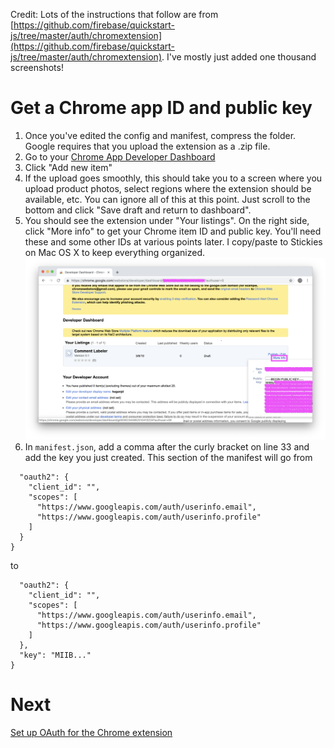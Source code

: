 Credit: Lots of the instructions that follow are from  [https://github.com/firebase/quickstart-js/tree/master/auth/chromextension](https://github.com/firebase/quickstart-js/tree/master/auth/chromextension). I've mostly just added one thousand screenshots!

# Get a Chrome app ID and public key
1. Once you've edited the config and manifest, compress the folder. Google requires that you upload the extension as a .zip file.
3. Go to your [Chrome App Developer Dashboard](https://chrome.google.com/webstore/developer/dashboard?authuser=0)
4. Click "Add new item"
5. If the upload goes smoothly, this should take you to a screen where you upload product photos, select regions where the extension should be available, etc. You can ignore all of this at this point. Just scroll to the bottom and click "Save draft and return to dashboard".
6. You should see the extension under "Your listings". On the right side, click "More info" to get your Chrome item ID and public key. You'll need these and some other IDs at various points later. I copy/paste to Stickies on Mac OS X to keep everything organized.
![](images/chrome-id-and-pub-key/0.png)
7. In `manifest.json`, add a comma after the curly bracket on line 33 and add the key you just created. This section of the manifest will go from
```
  "oauth2": {
    "client_id": "",
    "scopes": [
      "https://www.googleapis.com/auth/userinfo.email",
      "https://www.googleapis.com/auth/userinfo.profile"
    ]
  }
}
```
to
```
  "oauth2": {
    "client_id": "",
    "scopes": [
      "https://www.googleapis.com/auth/userinfo.email",
      "https://www.googleapis.com/auth/userinfo.profile"
    ]
  },
  "key": "MIIB..."
}
```
# Next
[Set up OAuth for the Chrome extension](2-oauth.md)
